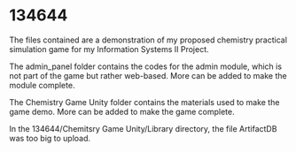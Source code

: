 # 134644

The files contained are a demonstration of my proposed chemistry practical simulation game for my Information Systems II Project.

The admin_panel folder contains the codes for the admin module, which is not part of the game but rather web-based.
More can be added to make the module complete.

The Chemistry Game Unity folder contains the materials used to make the game demo.
More can be added to make the game complete.

In the 134644/Chemitsry Game Unity/Library directory, the file ArtifactDB was too big to upload.
